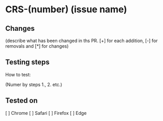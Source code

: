 # CRS-(number) (issue name)

## Changes

(describe what has been changed in ths PR. [+] for each addition, [-] for removals and [*] for changes)

## Testing steps

How to test:

(Numer by steps 1., 2. etc.)

## Tested on

[ ] Chrome
[ ] Safari
[ ] Firefox
[ ] Edge

